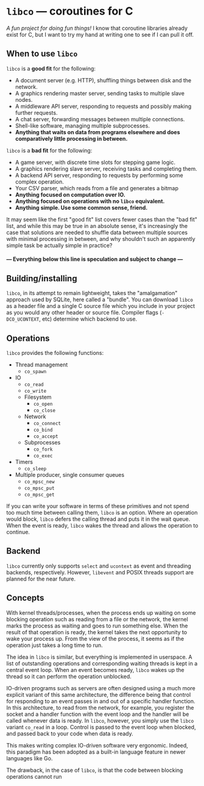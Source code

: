 # `libco` &mdash; coroutines for C

*A fun project for doing fun things!* I know that coroutine libraries already
exist for C, but I want to try my hand at writing one to see if I can pull it
off.

## When to use `libco`

`libco` is a **good fit** for the following:

* A document server (e.g. HTTP), shuffling things between disk and the network.
* A graphics rendering master server, sending tasks to multiple slave nodes.
* A middleware API server, responding to requests and possibly making further
  requests.
* A chat server, forwarding messages between multiple connections.
* Shell-like software, managing multiple subprocesses.
* **Anything that waits on data from programs elsewhere and does comparatively
  little processing in between.**

`libco` is a **bad fit** for the following:

* A game server, with discrete time slots for stepping game logic.
* A graphics rendering slave server, receiving tasks and completing them.
* A backend API server, responding to requests by performing some complex
  operation.
* Your CSV parser, which reads from a file and generates a bitmap
* **Anything focused on computation over IO.**
* **Anything focused on operations with no `libco` equivalent.**
* **Anything simple. Use some common sense, friend.**

It may seem like the first "good fit" list covers fewer cases than the "bad
fit" list, and while this may be true in an absolute sense, it's increasingly
the case that solutions are needed to shuffle data between multiple sources
with minimal processing in between, and why shouldn't such an apparently simple
task be actually simple in practice?

#### &mdash; Everything below this line is speculation and subject to change &mdash;

## Building/installing

`libco`, in its attempt to remain lightweight, takes the "amalgamation"
approach used by SQLite, here called a "bundle". You can download `libco` as a
header file and a single C source file which you include in your project as you
would any other header or source file. Compiler flags (`-DCO_UCONTEXT`, etc)
determine which backend to use.

## Operations

`libco` provides the following functions:

* Thread management
   * `co_spawn`
* IO
   * `co_read`
   * `co_write`
   * Filesystem
      * `co_open`
      * `co_close`
   * Network
      * `co_connect`
      * `co_bind`
      * `co_accept`
   * Subprocesses
      * `co_fork`
      * `co_exec`
* Timers
   * `co_sleep`
* Multiple producer, single consumer queues
   * `co_mpsc_new`
   * `co_mpsc_put`
   * `co_mpsc_get`

If you can write your software in terms of these primitives and not spend too
much time between calling them, `libco` is an option. Where an operation would
block, `libco` defers the calling thread and puts it in the wait queue. When
the event is ready, `libco` wakes the thread and allows the operation to
continue.

## Backend

`libco` currently only supports `select` and `ucontext` as event and threading
backends, respectively. However, `libevent` and POSIX threads support are
planned for the near future.

## Concepts

With kernel threads/processes, when the process ends up waiting on some
blocking operation such as reading from a file or the network, the kernel marks
the process as waiting and goes to run something else. When the result of that
operation is ready, the kernel takes the next opportunity to wake your process
up. From the view of the process, it seems as if the operation just takes a
long time to run.

The idea in `libco` is similar, but everything is implemented in userspace. A
list of outstanding operations and corresponding waiting threads is kept in a
central event loop. When an event becomes ready, `libco` wakes up the thread so
it can perform the operation unblocked.

IO-driven programs such as servers are often designed using a much more
explicit variant of this same architecture, the difference being that control
for responding to an event passes in and out of a specific handler function.
In this architecture, to read from the network, for example, you register the
socket and a handler function with the event loop and the handler will be
called whenever data is ready. In `libco`, however, you simply use the `libco`
variant `co_read` in a loop. Control is passed to the event loop when blocked,
and passed back to your code when data is ready.

This makes writing complex IO-driven software very ergonomic. Indeed, this
paradigm has been adopted as a built-in language feature in newer languages
like Go.

The drawback, in the case of `libco`, is that the code between blocking
operations cannot run

